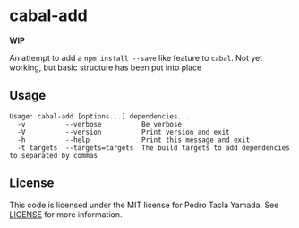 cabal-add
=========
**WIP**

An attempt to add a `npm install --save` like feature to `cabal`. Not yet
working, but basic structure has been put into place

## Usage
```
Usage: cabal-add [options...] dependencies...
  -v          --verbose          Be verbose
  -V          --version          Print version and exit
  -h          --help             Print this message and exit
  -t targets  --targets=targets  The build targets to add dependencies to separated by commas
```

## License
This code is licensed under the MIT license for Pedro Tacla Yamada. See
[LICENSE](/LICENSE) for more information.
